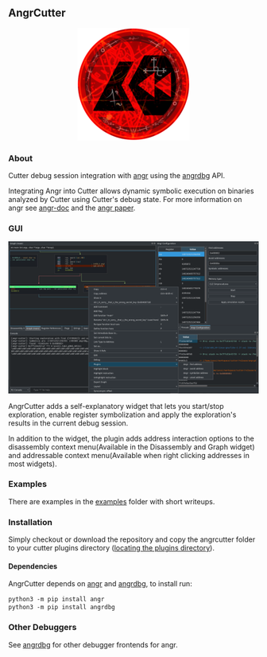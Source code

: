 ## AngrCutter

<p align="center">
    <img src="resources/angrcutter.png"/>
</p>

### About

Cutter debug session integration with [angr](https://github.com/angr/angr) using the [angrdbg](https://github.com/andreafioraldi/angrdbg)
API.

Integrating Angr into Cutter allows dynamic symbolic execution on binaries analyzed by
Cutter using Cutter's debug state. For more information on angr see [angr-doc](https://docs.angr.io/core-concepts)
and the [angr paper](https://www.cs.ucsb.edu/~vigna/publications/2016_SP_angrSoK.pdf).

### GUI

<p align="center">
    <img src="resources/gui.png"/>
</p>

AngrCutter adds a self-explanatory widget that lets you start/stop exploration, enable register symbolization
and apply the exploration's results in the current debug session.

In addition to the widget, the plugin adds address interaction options to the disassembly
context menu(Available in the Disassembly and Graph widget) and addressable context menu(Available
when right clicking addresses in most widgets).

### Examples
There are examples in the [examples](examples/) folder with short writeups.

### Installation
Simply checkout or download the repository and copy the angrcutter folder to your cutter plugins directory ([locating the plugins directory](https://github.com/radareorg/cutter/blob/master/docs/source/plugins.rst#loading-and-overview)).

#### Dependencies

AngrCutter depends on [angr](https://github.com/angr/angr) and [angrdbg](https://github.com/andreafioraldi/angrdbg),
to install run:

```
python3 -m pip install angr
python3 -m pip install angrdbg
```

### Other Debuggers

See [angrdbg](https://github.com/andreafioraldi/angrdbg) for other debugger frontends for angr.
